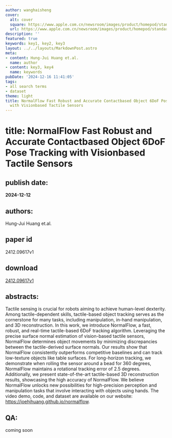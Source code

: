 ```yaml
---
author: wanghaisheng
cover:
  alt: cover
  square: https://www.apple.com.cn/newsroom/images/product/homepod/standard/Apple-HomePod-hero-230118_big.jpg.large_2x.jpg
  url: https://www.apple.com.cn/newsroom/images/product/homepod/standard/Apple-HomePod-hero-230118_big.jpg.large_2x.jpg
description: ''
featured: true
keywords: key1, key2, key3
layout: ../../layouts/MarkdownPost.astro
meta:
- content: Hung-Jui Huang et.al.
  name: author
- content: key3, key4
  name: keywords
pubDate: '2024-12-16 11:41:05'
tags:
- all search terms
- dataset
theme: light
title: NormalFlow Fast Robust and Accurate Contactbased Object 6DoF Pose Tracking
  with Visionbased Tactile Sensors
---
```


# title: NormalFlow Fast Robust and Accurate Contactbased Object 6DoF Pose Tracking with Visionbased Tactile Sensors 
## publish date: 
**2024-12-12** 
## authors: 
  Hung-Jui Huang et.al. 
## paper id
2412.09617v1
## download
[2412.09617v1](http://arxiv.org/abs/2412.09617v1)
## abstracts:
Tactile sensing is crucial for robots aiming to achieve human-level dexterity. Among tactile-dependent skills, tactile-based object tracking serves as the cornerstone for many tasks, including manipulation, in-hand manipulation, and 3D reconstruction. In this work, we introduce NormalFlow, a fast, robust, and real-time tactile-based 6DoF tracking algorithm. Leveraging the precise surface normal estimation of vision-based tactile sensors, NormalFlow determines object movements by minimizing discrepancies between the tactile-derived surface normals. Our results show that NormalFlow consistently outperforms competitive baselines and can track low-texture objects like table surfaces. For long-horizon tracking, we demonstrate when rolling the sensor around a bead for 360 degrees, NormalFlow maintains a rotational tracking error of 2.5 degrees. Additionally, we present state-of-the-art tactile-based 3D reconstruction results, showcasing the high accuracy of NormalFlow. We believe NormalFlow unlocks new possibilities for high-precision perception and manipulation tasks that involve interacting with objects using hands. The video demo, code, and dataset are available on our website: https://joehjhuang.github.io/normalflow.
## QA:
coming soon
